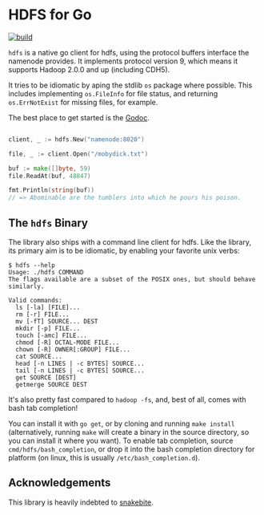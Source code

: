 HDFS for Go
===========

[![build](https://travis-ci.org/colinmarc/hdfs.svg?branch=master)](https://travis-ci.org/colinmarc/hdfs)

`hdfs` is a native go client for hdfs, using the protocol buffers interface the
namenode provides. It implements protocol version 9, which means it supports
Hadoop 2.0.0 and up (including CDH5).

It tries to be idiomatic by aping the stdlib `os` package where possible. This
includes implementing `os.FileInfo` for file status, and returning
`os.ErrNotExist` for missing files, for example.

The best place to get started is the
[Godoc](https://godoc.org/github.com/colinmarc/hdfs).

```go

client, _ := hdfs.New("namenode:8020")

file, _ := client.Open("/mobydick.txt")

buf := make([]byte, 59)
file.ReadAt(buf, 48847)

fmt.Println(string(buf))
// => Abominable are the tumblers into which he pours his poison.
```

The `hdfs` Binary
-----------------

The library also ships with a command line client for hdfs. Like the library,
its primary aim is to be idiomatic, by enabling your favorite unix verbs:

```
$ hdfs --help
Usage: ./hdfs COMMAND
The flags available are a subset of the POSIX ones, but should behave similarly.

Valid commands:
  ls [-la] [FILE]...
  rm [-r] FILE...
  mv [-fT] SOURCE... DEST
  mkdir [-p] FILE...
  touch [-amc] FILE...
  chmod [-R] OCTAL-MODE FILE...
  chown [-R] OWNER[:GROUP] FILE...
  cat SOURCE...
  head [-n LINES | -c BYTES] SOURCE...
  tail [-n LINES | -c BYTES] SOURCE...
  get SOURCE [DEST]
  getmerge SOURCE DEST

```

It's also pretty fast compared to `hadoop -fs`, and, best of all, comes with
bash tab completion!

You can install it with `go get`, or by cloning and running `make install`
(alternatively, running `make` will create a binary in the source directory, so
you can install it where you want). To enable tab completion, source
`cmd/hdfs/bash_completion`, or drop it into the bash completion directory for
platform (on linux, this is usually `/etc/bash_completion.d`).

Acknowledgements
----------------

This library is heavily indebted to [snakebite](https://github.com/spotify/snakebite).
